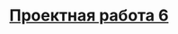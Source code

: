 # [Проектная работа 6](https://lms.skillfactory.ru/courses/course-v1:SkillFactory+DEVOPS-3.0+2021/courseware/1818f1e4a2fa4e2aace76827bb5ed460/16464aa2386641fb9f326ae307b580c4/1?activate_block_id=block-v1%3ASkillFactory%2BDEVOPS-3.0%2B2021%2Btype%40vertical%2Bblock%40c9071b004cc3489482c5f5a1eaac931b)
